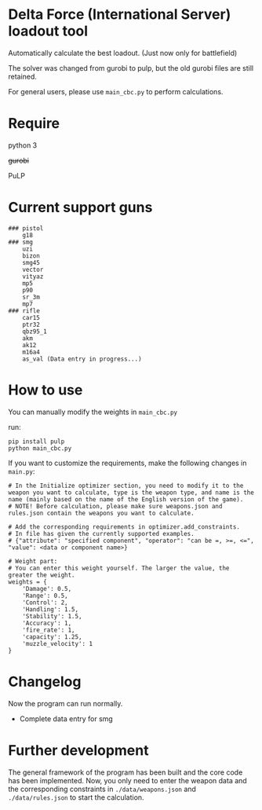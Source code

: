 <!--
 * @Author: @ydzat
 * @Date: 2024-12-13 17:21:20
 * @LastEditors: @ydzat
 * @LastEditTime: 2024-12-17 19:35:06
 * @Description: 
-->
# Delta Force (International Server) loadout tool
Automatically calculate the best loadout. (Just now only for battlefield)

The solver was changed from gurobi to pulp, but the old gurobi files are still retained.

For general users, please use `main_cbc.py` to perform calculations.

# Require

python 3

~~gurobi~~

PuLP

# Current support guns
```
### pistol
    g18
### smg
    uzi
    bizon
    smg45
    vector
    vityaz
    mp5
    p90
    sr_3m
    mp7
### rifle
    car15
    ptr32
    qbz95_1
    akm
    ak12
    m16a4
    as_val (Data entry in progress...)
```


# How to use
You can manually modify the weights in `main_cbc.py`




run:
```
pip install pulp
python main_cbc.py
```

If you want to customize the requirements, make the following changes in `main.py`:

```
# In the Initialize optimizer section, you need to modify it to the weapon you want to calculate, type is the weapon type, and name is the name (mainly based on the name of the English version of the game).
# NOTE! Before calculation, please make sure weapons.json and rules.json contain the weapons you want to calculate.

# Add the corresponding requirements in optimizer.add_constraints. 
# In file has given the currently supported examples.
# {"attribute": "specified component", "operator": "can be =, >=, <=", "value": <data or component name>}

# Weight part: 
# You can enter this weight yourself. The larger the value, the greater the weight.
weights = {
    'Damage': 0.5,
    'Range': 0.5,
    'Control': 2,
    'Handling': 1.5,
    'Stability': 1.5,
    'Accuracy': 1,
    'fire_rate': 1,
    'capacity': 1.25,
    'muzzle_velocity': 1
}
```

# Changelog
Now the program can run normally. 

+ Complete data entry for smg

# Further development
The general framework of the program has been built and the core code has been implemented. Now, you only need to enter the weapon data and the corresponding constraints in `./data/weapons.json` and `./data/rules.json` to start the calculation.


